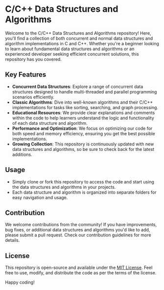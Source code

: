 # C/C++ Data Structures and Algorithms

Welcome to the C/C++ Data Structures and Algorithms repository! Here, you'll find a collection of both concurrent and normal data structures and algorithm implementations in C and C++. Whether you're a beginner looking to learn about fundamental data structures and algorithms or an experienced developer seeking efficient concurrent solutions, this repository has you covered.

## Key Features
- **Concurrent Data Structures**: Explore a range of concurrent data structures designed to handle multi-threaded and parallel programming scenarios efficiently.
- **Classic Algorithms**: Dive into well-known algorithms and their C/C++ implementations for tasks like sorting, searching, and graph processing.
- **Educational Resources**: We provide clear explanations and comments within the code to help learners understand the logic and functionality of each data structure and algorithm.
- **Performance and Optimization**: We focus on optimizing our code for both speed and memory efficiency, ensuring you get the best possible implementations.
- **Growing Collection**: This repository is continuously updated with new data structures and algorithms, so be sure to check back for the latest additions.

## Usage
- Simply clone or fork this repository to access the code and start using the data structures and algorithms in your projects.
- Each data structure and algorithm is organized into separate folders for easy navigation and usage.

## Contribution
We welcome contributions from the community! If you have improvements, bug fixes, or additional data structures and algorithms you'd like to add, please submit a pull request. Check our contribution guidelines for more details.

## License
This repository is open-source and available under the [MIT License](LICENSE.md). Feel free to use, modify, and distribute the code as per the terms of the license.

Happy coding!
